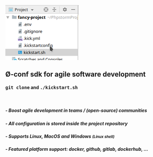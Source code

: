 <div class="jumbotron jumbotron-fluid mb-0 shadow-sm">
<div class="container">
<div class="row">
<div class="col-4">
<img src="kickstart.png" class="img-thumbnail w-100 img-responsive shadow">
</div>
<div markdown="1" class="col-8">

##  <b>&Oslash;-conf sdk</b> for agile software development

#### <kbd>git clone</kbd> and <kbd>./kickstart.sh</kbd>

<br>

##### - Boost agile development in teams / (open-source) communities 

##### - All configuration is stored inside the project repository

##### - Supports **Linux**, **MacOS** and **Windows** <small>*(Linux shell)*</small>

##### - Featured platform support: **docker**, **github**, **gitlab**, **dockerhub**, ...


</div>
</div>
</div>
</div>
